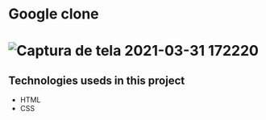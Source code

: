 <h1> Google clone <h1>

![Captura de tela 2021-03-31 172220](https://user-images.githubusercontent.com/54694745/113206344-bc086e80-9245-11eb-87e7-8bec579fa41a.png)

## Technologies useds in this project 
- HTML
- CSS
